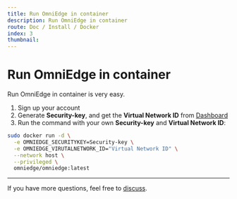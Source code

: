 ```yaml
---
title: Run OmniEdge in container
description: Run OmniEdge in container
route: Doc / Install / Docker
index: 3
thumbnail: 
---
```


# Run OmniEdge in container

Run OmniEdge in container is very easy.

1. Sign up your account
2. Generate **Security-key**, and get the **Virtual Network ID** from [Dashboard](https://omniedge.io/dashboard)
3. Run the command with your own **Security-key** and **Virtual Network ID**:

```bash
sudo docker run -d \
  -e OMNIEDGE_SECURITYKEY=Security-key \
  -e OMNIEDGE_VIRUTALNETWORK_ID="Virtual Network ID" \
  --network host \
  --privileged \
  omniedge/omniedge:latest

```


-----

If you have more questions, feel free to [discuss](https://github.com/omniedgeio/omniedge/discussions).